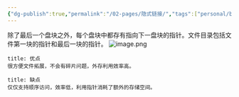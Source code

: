 ```yaml
---
{"dg-publish":true,"permalink":"/02-pages/隐式链接/","tags":["personal/blog","os/file"]}
---
```


除了最后一个盘块之外，每个盘块中都存有指向下一盘块的指针。文件目录包括文件第一块的指针和最后一块的指针。
![image.png](https://yelanyanyu-img-bed.oss-cn-hangzhou.aliyuncs.com/img/blog/2024/10/20241021223006.png)

```ad-note
title: 优点
很方便文件拓展，不会有碎片问题，外存利用效率高。
```

```ad-note
title: 缺点
仅仅支持顺序访问，效率低，利用指针消耗了额外的存储空间。
```

